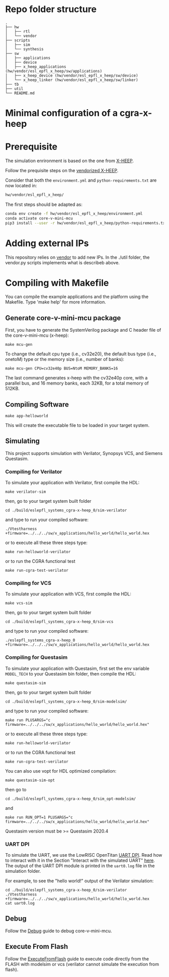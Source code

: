 # Repo folder structure

    .             
    ├── hw      
    │   ├── rtl            
    │   └── vendor         
    ├── scripts     
    │   ├── sim   
    │   └── synthesis              
    ├── sw       
    │   ├── applications          
    │   ├── device
    │   ├── x_heep_applications (hw/vendor/esl_epfl_x_heep/sw/applications)       
    │   ├── x_heep_device (hw/vendor/esl_epfl_x_heep/sw/device)
    │   └── x_heep_linker (hw/vendor/esl_epfl_x_heep/sw/linker)               
    ├── tb
    ├── util
    └── README.md
    


Minimal configuration of a cgra-x-heep
============================

# Prerequisite

The simulation enrironment is based on the one from [X-HEEP](https://github.com/esl-epfl/x-heep).

Follow the prequisite steps on the [vendorized X-HEEP](https://github.com/esl-epfl/cgra_x_heep/tree/main/hw/vendor/esl_epfl_x_heep#prerequisite).

Consider that both the `environment.yml` and `python-requirements.txt` are now located in:
```bash
hw/vendor/esl_epfl_x_heep/
```
The first steps should be adapted as:
```bash
conda env create -f hw/vendor/esl_epfl_x_heep/environment.yml
conda activate core-v-mini-mcu
pip3 install --user -r hw/vendor/esl_epfl_x_heep/python-requirements.txt
```

# Adding external IPs

This repository relies on [vendor](https://docs.opentitan.org/doc/ug/vendor_hw/) to add new IPs.
In the ./util folder, the vendor.py scripts implements what is describeb above.

# Compiling with Makefile

You can compile the example applications and the platform using the Makefile. Type 'make help' for more information.

## Generate core-v-mini-mcu package

First, you have to generate the SystemVerilog package and C header file of the core-v-mini-mcu (x-heep):

```
make mcu-gen
```

To change the default cpu type (i.e., cv32e20), the default bus type (i.e., onetoM) type
or the memory size (i.e., number of banks):

```
make mcu-gen CPU=cv32e40p BUS=NtoM MEMORY_BANKS=16
```

The last command generates x-heep with the cv32e40p core, with a parallel bus, and 16 memory banks,
each 32KB, for a total memory of 512KB.

## Compiling Software

```
make app-helloworld
```

This will create the executable file to be loaded in your target system.

## Simulating

This project supports simulation with Verilator, Synopsys VCS, and Siemens Questasim.

### Compiling for Verilator

To simulate your application with Verilator, first compile the HDL:

```
make verilator-sim
```

then, go to your target system built folder

```
cd ./build/eslepfl_systems_cgra-x-heep_0/sim-verilator
```

and type to run your compiled software:

```
./Vtestharness +firmware=../../../sw/x_applications/hello_world/hello_world.hex
```

or to execute all these three steps type:

```
make run-helloworld-verilator
```

or to run the CGRA functional test

```
make run-cgra-test-verilator
```


### Compiling for VCS

To simulate your application with VCS, first compile the HDL:

```
make vcs-sim
```

then, go to your target system built folder

```
cd ./build/eslepfl_systems_cgra-x-heep_0/sim-vcs
```

and type to run your compiled software:

```
./eslepfl_systems_cgra-x-heep_0 +firmware=../../../sw/x_applications/hello_world/hello_world.hex
```

### Compiling for Questasim

To simulate your application with Questasim, first set the env variable `MODEL_TECH` to your Questasim bin folder, then compile the HDL:

```
make questasim-sim
```

then, go to your target system built folder

```
cd ./build/eslepfl_systems_cgra-x-heep_0/sim-modelsim/
```

and type to run your compiled software:

```
make run PLUSARGS="c firmware=../../../sw/x_applications/hello_world/hello_world.hex"
```

or to execute all these three steps type:

```
make run-helloworld-verilator
```

or to run the CGRA functional test

```
make run-cgra-test-verilator
```

You can also use vopt for HDL optimized compilation:

```
make questasim-sim-opt
```

then go to

```
cd ./build/eslepfl_systems_cgra-x-heep_0/sim_opt-modelsim/
```
and 

```
make run RUN_OPT=1 PLUSARGS="c firmware=../../../sw/x_applications/hello_world/hello_world.hex"
```

Questasim version must be >= Questasim 2020.4

### UART DPI

To simulate the UART, we use the LowRISC OpenTitan [UART DPI](https://github.com/lowRISC/opentitan/tree/master/hw/dv/dpi/uartdpi). 
Read how to interact with it in the Section "Interact with the simulated UART" [here](https://docs.opentitan.org/doc/ug/getting_started_verilator/).
The output of the UART DPI module is printed in the `uart0.log` file in the simulation folder.

For example, to see the "hello world!" output of the Verilator simulation:

```
cd ./build/eslepfl_systems_cgra-x-heep_0/sim-verilator
./Vtestharness +firmware=../../../sw/x_applications/hello_world/hello_world.hex
cat uart0.log
```
## Debug

Follow the [Debug](./hw/vendor/esl_epfl_x_heep/Debug.md) guide to debug core-v-mini-mcu.

## Execute From Flash

Follow the [ExecuteFromFlash](./hw/vendor/esl_epfl_x_heep/ExecuteFromFlash.md) guide to execute code directly from the FLASH with modelsim or vcs (verilator cannot simulate the execution from flash).
